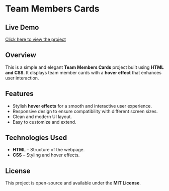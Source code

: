 # Team Members Cards

## Live Demo
[Click here to view the project](https://qutubahmed732.github.io/team-members-cards/)

## Overview
This is a simple and elegant **Team Members Cards** project built using **HTML and CSS**. It displays team member cards with a **hover effect** that enhances user interaction.

## Features
- Stylish **hover effects** for a smooth and interactive user experience.
- Responsive design to ensure compatibility with different screen sizes.
- Clean and modern UI layout.
- Easy to customize and extend.

## Technologies Used
- **HTML** – Structure of the webpage.
- **CSS** – Styling and hover effects.

## License
This project is open-source and available under the **MIT License**.

